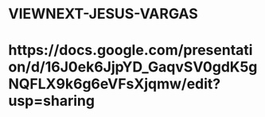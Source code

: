 # VIEWNEXT-JESUS-VARGAS
<h1>https://docs.google.com/presentation/d/16J0ek6JjpYD_GaqvSV0gdK5gNQFLX9k6g6eVFsXjqmw/edit?usp=sharing</h1>
